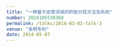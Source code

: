 ```yaml
---
title: "一种基于血管流域的肝脏分段方法及系统"
number: 2024105538368
permalink: /talks/2014-03-01-talk-3
venue: "发明专利"
date: 2014-05-07
---
```


